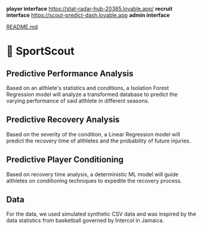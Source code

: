 **player interface** https://stat-radar-hub-20385.lovable.app/
**recruit interface** https://scout-predict-dash.lovable.app
**admin interface** 


[README.md](https://github.com/user-attachments/files/22992350/README.md)
# 🧬 SportScout

## Predictive Performance Analysis

Based on an althlete's statistics and conditions, a Isolation Forest Regression model will analyze a transformed database to predict the varying performance of said althlete in different seasons.

## Predictive Recovery Analysis

Based on the severity of the condition, a Linear Regression model will predict the recovery time of althletes and the probability of future injuries.

## Predictive Player Conditioning

Based on recovery time analysis, a deterministic ML model will guide althletes on conditioning techniques to expedite the recovery process.

## Data

For the data, we used simulated synthetic CSV data and was inspired by the data statistics from basketball governed by Intercol in Jamaica.
